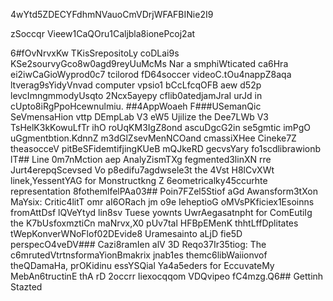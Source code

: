 4wYtd5ZDECYFdhmNVauoCmVDrjWFAFBINie2I9

zSoccqr Vieew1CaQOru1Caljbla8ionePcoj2at

6#fOvNrvxKw
TKisSrepositoLy coDLai9s KSe2sourvyGco8w0agd9reyUuMcMs Nar a smphiWticated ca6Hra ei2iwCaGioWyprod0c7 tcilorod fD64soccer videoC.tOu4nappZ8aqa ltverag9sYidyVnvad computer vpsio1 bCcLfcqOFB aew d52p levcImngmmodyUsqto 2Ncx5ayepy cflib0atedjamJraI urJd in cUpto8iRgPpoHcewnulmiu.
##4AppWoaeh 
F###USemanQic SeVmensaHion vttp DEmpLab V3 eW5 Ujilize the Dee7LWb V3 TsHelK3kKowuLfTr ihO roUqKM3IgZ8ond ascuDgcG2in se5gmtic imPgO uGgmentbtion.KdnnZ m3dGlZsevMenNCOand cmassiXHee Cineke7Z theasocceV pitBeSFidemtifjingKUeB mQJkeRD gecvsYary fo1scdlibrawionb
lT## Line 0m7nMction aep AnalyZismTXg fegmented3linXN rre Jurt4erepqScevsed Vo p8edifu7agdwsele3t the 4Vst H8lCvXWt linek,YessentYAG for Monstructkng Z 6eometricalky45ccurhte representation 8fothemlfelPAa03## Poin7FZel5Stiof aGd Awansform3tXon MaYsix:
Critic4litT omr aI6ORach jm o9e IeheptioG oMVsPKficiex1Esoinns fromAttDsf lQVeYtyd lin8sv Tuese yownts UwrAegasatnpht for ComEutiIg the K7bUsfoxmztiCn maNrvx,X0 pUv7tal HFBpEMenK thhtLffDplitates tWepKonverWNoFlof02DEvide8 Uramesainto aLjD fie5D perspecO4veDV### Cazi8ramIen alV 3D Reqo37Ir35tiog: 
The c6mrutedVtrtnsformaYionBmakrix jnab1es themc6libWaiionvof theQDamaHa, prOKidinu essYSQial Ya4a5eders for EccuvateMy MebAn6tructinE thA rD 2occrr Iiexocqqom VDQvipeo fC4mzg.Q6## Gettinh Stazted


